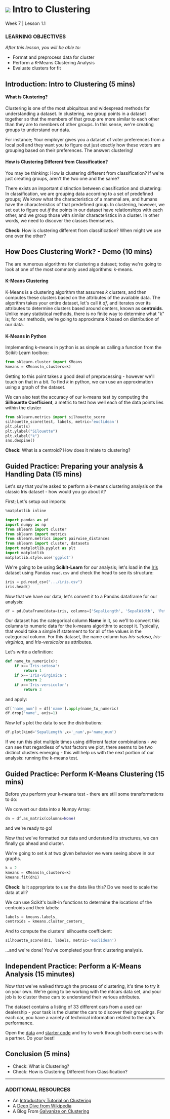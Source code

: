 # ![](https://ga-dash.s3.amazonaws.com/production/assets/logo-9f88ae6c9c3871690e33280fcf557f33.png) Intro to Clustering
Week 7 | Lesson 1.1

### LEARNING OBJECTIVES
*After this lesson, you will be able to:*
- Format and preprocess data for cluster
- Perform a K-Means Clustering Analysis
- Evaluate clusters for fit 

<a name="introduction"></a>
## Introduction: Intro to Clustering (5 mins)

#### What is Clustering? 

Clustering is one of the most ubiquitous and widespread methods for understanding a dataset. In clustering, we group points in a dataset together so that the members of that group are more similar to each other than they are to members of other groups. In this sense, we're creating groups to understand our data. 

For instance; Your employer gives you a dataset of voter preferences from a local poll and they want you to figure out just exactly how these voters are grouping based on their preferences. The answer: clustering!

#### How is Clustering Different from Classification? 

You may be thinking: How is clustering different from classification? If we're just creating groups, aren't the two one and the same?

There exists an important distinction between classification and clustering: In classification, we are grouping data according to a set of predefined groups; We know what the characteristics of a mammal are, and humans have the characteristics of that predefined group. In clustering, however, we set out to figure out *if* the points in our dataset have relationships with each other, and we group those with similar characteristics in a cluster. In other words, we need to discover the classes themselves.

**Check:** How is clustering different from classification? When might we use one over the other? 

<a name="demo"></a>
## How Does Clustering Work? - Demo (10 mins)

The are numerous algorithms for clustering a dataset; today we're going to look at one of the most commonly used algorithms: k-means.

#### K-Means Clustering

K-Means is a clustering algorithm that assumes *k* clusters, and then computes these clusters based on the attributes of the available data. The algorithm takes your entire dataset, let's call it *df*, and iterates over its attributes to determine clusters based around centers, known as **centroids**. Unlike many statistical methods, there is no finite way to determine what "k" is; for our methods, we're going to approximate *k* based on distribution of our data. 

#### K-Means in Python

Implementing k-means in python is as simple as calling a function from the Scikit-Learn toolbox:

```python
from sklearn.cluster import KMeans
kmeans = KMeans(n_clusters=k)
```

Getting to this point takes a good deal of preprocessing - however we'll touch on that in a bit. To find *k* in python, we can use an approximation using a graph of the dataset.

We can also test the accuracy of our k-means test by computing the **Silhouette Coefficient**, a metric to test how well each of the data points lies within the cluster

```python
from sklearn.metrics import silhouette_score
silhouette_score(test, labels, metric='euclidean')
plt.plot(s)
plt.ylabel("Silouette")
plt.xlabel("k")
sns.despine()
```

**Check:** What is a centroid? How does it relate to clustering?

<a name="guided-practice"></a>
## Guided Practice: Preparing your analysis & Handling Data (15 mins)

Let's say that you're asked to perform a k-means clustering analysis on the classic Iris dataset - how would you go about it?

First; Let's setup out imports: 

```python
%matplotlib inline 

import pandas as pd
import numpy as np
from sklearn import cluster
from sklearn import metrics
from sklearn.metrics import pairwise_distances
from sklearn import cluster, datasets
import matplotlib.pyplot as plt
import matplotlib
matplotlib.style.use('ggplot')
```

We're going to be using **Scikit-Learn** for our analysis; let's load in the [Iris](./assets/datasets/iris.csv) dataset using Pandas ```read.csv``` and check the head to see its structure:

```python
iris = pd.read_csv(".../iris.csv")
iris.head()
```
Now that we have our data; let's convert it to a Pandas dataframe for our analysis: 

```python
df = pd.DataFrame(data=iris, columns=['SepalLength', 'SepalWidth', 'PetalLength', 'PetalWidth', 'Name'])
```

Our dataset has the categorical column **Name** in it, so we'll to convert this columns to numeric data for the k-means algorithm to accept it. Typically, that would take a simple **if** statement to for all of the values in the categorical column. For this dataset, the name column has *Iris-setosa*, *Iris-virginica*, and *Iris-versicolor* as attributes. 

Let's write a definition: 

```python
def name_to_numeric(x):
    if x=='Iris-setosa':
        return 1
    if x=='Iris-virginica':
        return 2
    if x=='Iris-versicolor':
        return 3
```

and apply: 

```python
df['name_num'] = df['name'].apply(name_to_numeric)
df.drop('name', axis=1)


```

Now let's plot the data to see the distributions:

```python
df.plot(kind='SepalLength',x='_num',y='name_num')
```
If we run this plot multiple times using different factor combinations -  we can see that regardless of what factors we plot, there seems to be two distinct clusters emerging - this will help us with the next portion of our analysis: running the k-means test.  

<a name="guided-practice"></a>
## Guided Practice: Perform K-Means Clustering (15 mins)

Before you perform your k-means test - there are still some transformations to do: 

We convert our data into a Numpy Array:

```python
dn = df.as_matrix(columns=None)
```
and we're ready to go!

Now that we've formatted our data and understand its structures, we can finally go ahead and cluster.

We're going to set *k* at two given behavior we were seeing above in our graphs. 

```python
k = 2
kmeans = KMeans(n_clusters=k)
kmeans.fit(dn1)
```

**Check**: Is it appropriate to use the data like this? Do we need to scale the data at all?

We can use Scikit's built-in functions to determine the locations of the centroids and their labels: 

```python
labels = kmeans.labels_
centroids = kmeans.cluster_centers_
```

And to compute the clusters' silhouette coefficient:

```python
silhouette_score(dn1, labels, metric='euclidean')
```

...and we're done! You've completed your first clustering analysis.

<a name="ind-practice"></a>
## Independent Practice: Perform a K-Means Analysis (15 minutes)

Now that we've walked through the process of clustering, it's time to try it on your own. We're going to be working with the mtcars data set, and your job is to cluster these cars to understand their various attributes.

The dataset contains a listing of 33 different cars from a used car dealership - your task is the cluster the cars to discover their groupings. For each car, you have a variety of technical information related to the car's performance. 

Open the [data](./assets/datasets/mtcars.csv) and [starter code](./code/starter-code/starter-code.ipynb) and try to work through both exercises with a partner. Do your best!

<a name="conclusion"></a>
## Conclusion (5 mins)
- Check: What is Clustering?
- Check: How is Clustering Different from Classification?

***

### ADDITIONAL RESOURCES

- An [Introductory Tutorial on Clustering](http://home.deib.polimi.it/matteucc/Clustering/tutorial_html/)
- A [Deep Dive from Wikipedia](https://en.wikipedia.org/wiki/K-means_clustering)
- A Blog From [Galvanize on Clustering](http://www.galvanize.com/blog/introduction-k-means-cluster-analysis/#.VzzxhGPqNFI)
